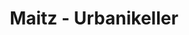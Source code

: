 ---
title: "Maitz - Urbanikeller"
url: /ratsch-an-der-weinstrasse/maitz-urbanikeller/
shop: Allgemein
---